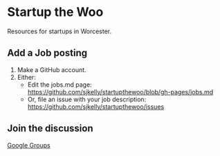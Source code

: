 # Startup the Woo

Resources for startups in Worcester.

## Add a Job posting

1. Make a GitHub account.
2. Either:
    * Edit the jobs.md page: https://github.com/sjkelly/startupthewoo/blob/gh-pages/jobs.md
    * Or, file an issue with your job description: https://github.com/sjkelly/startupthewoo/issues

## Join the discussion

[Google Groups](https://groups.google.com/forum/#!forum/startupthewoo)
